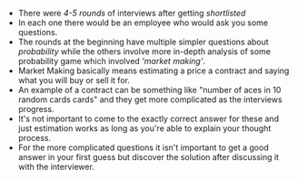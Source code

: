 - There were *4-5 rounds* of interviews after getting *shortlisted*
- In each one there would be an employee who would ask you some questions.
- The rounds at the beginning have multiple simpler questions about *probability* while the others involve more in-depth analysis of some probability game which involved *'market making'*.
- Market Making basically means estimating a price a contract and saying what you will buy or sell it for. 
- An example of a contract can be something like "number of aces in 10 random cards cards" and they get more complicated as the interviews progress. 
- It's not important to come to the exactly correct answer for these and just estimation works as long as you're able to explain your thought process.
- For the more complicated questions it isn't important to get a good answer in your first guess but discover the solution after discussing it with the interviewer.
